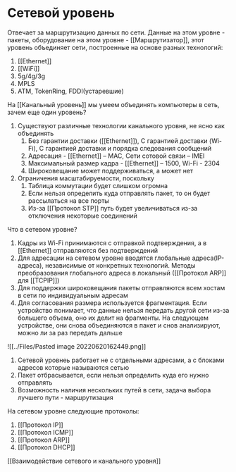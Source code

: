 # Сетевой уровень
Отвечает за маршрутизацию данных по сети. Данные на этом уровне - пакеты, оборудование на этом уровне - [[Маршрутизатор]], этот уровень объединяет сети, построенные на основе разных технологий:
1. [[Ethernet]]
2. [[WiFi]]
3. 5g/4g/3g
4. MPLS
5. ATM, TokenRing, FDDI(устаревшие)

На [[Канальный уровень]] мы умеем объединять компьютеры в сеть, зачем еще один уровень?
1. Существуют различные технологии канального уровня, не ясно как объединять
	1. Без гарантии доставки ([[Ethernet]]), С гарантией доставки (Wi-Fi), С гарантией доставки и порядка следования сообщений
	2. Адресация - [[Ethernet]] – MAC, Сети сотовой связи – IMEI
	3. Максимальный размер кадра - [[Ethernet]] – 1500, Wi-Fi - 2304
	4. Широковещание может поддерживаться, а может нет
2. Ограничения масштабируемости, поскольку 
	1. Таблица коммутации будет слишком огромна
	2. Если нельзя определить куда отправлять пакет, то он будет рассылаться на все порты
	3. Из-за [[Протокол STP]] путь будет увеличиваться из-за отключения некоторые соединений

Что в сетевом уровне?
1. Кадры из Wi-Fi принимаются с отправкой подтверждения, а в [[Ethernet]] отправляются без подтверждений
2. Для адресации на сетевом уровне вводятся глобальные адреса(IP-адреса), независимые от конкретных технологий. Методы преобразования глобального адреса в локальный ([[Протокол ARP]] для [[TCPIP]])
3. Для поддержки широковещания пакеты отправляются всем хостам в сети по индивидуальным адресам
4. Для согласования размера используется фрагментация. Если устройство понимает, что данные нельзя передать другой сети из-за большего объема, оно их делит на фрагменты. На следующем устройстве, они снова объединяются в пакет и снов анализируют, можно ли за раз передать дальше

![[../Files/Pasted image 20220620162449.png]]
1. Сетевой уровнеь работает не с отдельными адресами, а с блоками адресов которые называются сетью
2. Пакет отбрасывается, если нельзя определить куда его нужно отправлять
3. Возможность наличия нескольких путей в сети, задача выбора лучшего пути - маршрутизация

На сетевом уровне следующие протоколы:
1. [[Протокол IP]]
2. [[Протокол ICMP]]
3. [[Протокол ARP]]
4. [[Протокол DHCP]]

[[Взаимодействие сетевого и канального уровня]]